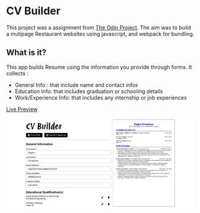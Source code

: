 # CV Builder

This project was a assignment from [The Odin Project](https://www.theodinproject.com/lessons/node-path-react-new-cv-application). The aim was to build a mutipage Restaurant websites using javascript, and webpack for bundling.


## What is it?
This app builds Resume using the information you provide through forms. 
It collects :
- General Info : that include name and contact infos
- Education Info: that includes graduation or schooling details
- Work/Experience Info: that includes any internship or job experiences

[Live Preview](https://zingy-marshmallow-b54010.netlify.app/)

![](./src/assets/Screenshot-v2.png)


